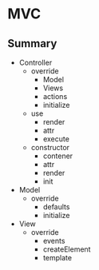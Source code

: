 MVC
===

Summary
-------

- Controller
  - override
    - Model
    - Views
    - actions
    - initialize
  - use
    - render
    - attr
    - execute
  - constructor
    - contener
    - attr
    - render
    - init
- Model
  - override
    - defaults
    - initialize
- View
  - override
    - events
    - createElement
    - template
